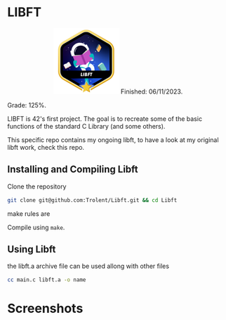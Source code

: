 # LIBFT

<p align="center">
  <img src="https://github.com/Trolent/Trolent/blob/e2a84c046e74211bac5266747ef54d4af820baf6/Badges/libftm.png" alt="LIBFT badge"/>
Finished: 06/11/2023.

Grade: 125%.
</p>

LIBFT is 42's first project. The goal is to recreate some of the basic functions of the standard C Library (and some others).

This specific repo contains my ongoing libft, to have a look at my original libft work, check this repo.

## Installing and Compiling Libft

Clone the repository
```bash
git clone git@github.com:Trolent/Libft.git && cd Libft
```

make rules are

Compile using ```make```.

## Using Libft

the libft.a archive file can be used allong with other files

```bash
cc main.c libft.a -o name
```

# Screenshots
